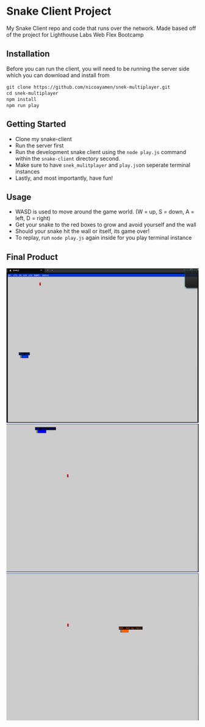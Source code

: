 # Snake Client Project

My Snake Client repo and code that runs over the network. Made based off of the project for Lighthouse Labs Web Flex Bootcamp

## Installation

Before you can run the client, you will need to be running the server side which you can download and install from 

```
git clone https://github.com/nicoayamen/snek-multiplayer.git
cd snek-multiplayer
npm install
npm run play
```

## Getting Started
- Clone my snake-client
- Run the server first
- Run the development snake client using the `node play.js` command within the `snake-client` directory second.
- Make sure to have `snek_mulitplayer` and `play.js`on seperate terminal instances
- Lastly, and most importantly, have fun!

## Usage
- WASD is used to move around the game world. (W = up, S = down, A = left, D = right)
- Get your snake to the red boxes to grow and avoid yourself and the wall
- Should your snake hit the wall or itself, its game over!
- To replay, run `node play.js` again inside for you play terminal instance

## Final Product
![Pic 1!](images/image1.png)
![Pic 2!](images/image2.png)
![Bonus Pic if youre still confused about the game of Snake!](images/image3.png)